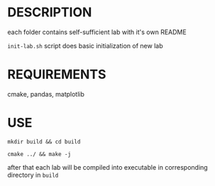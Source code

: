 # DESCRIPTION

each folder contains self-sufficient lab with it's own README

`init-lab.sh` script does basic initialization of new lab

# REQUIREMENTS

cmake, pandas, matplotlib

# USE

`mkdir build && cd build`

`cmake ../ && make -j`

after that each lab will be compiled into executable in corresponding directory in `build`
